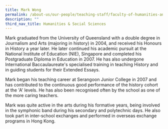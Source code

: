 ```yaml
---
title: Mark Wong
permalink: /about-us/our-people/teaching-staff/faculty-of-humanities-and-social-sciences/mark-wong/
description: ""
third_nav_title: Humanities & Social Sciences
---
```

Mark graduated from the University of Queensland with a double degree in Journalism and Arts (majoring in history) in 2004, and received his Honours in History a year later. He later continued his academic pursuit at the National Institute of Education (NIE), Singapore and completed his Postgraduate Diploma in Education in 2007. He has also undergone International Baccaulaureate's specialised training in teaching History and in guiding students for their Extended Essays.

  

Mark began his teaching career at Serangoon Junior College in 2007 and has contributed to the continuous good performance of the history cohort at the 'A' levels. He has also been recognised often by the school as one of the more caring teachers.

  

Mark was quite active in the arts during his formative years, being involved in the symphonic band during his secondary and polytechnic days. He also took part in inter-school exchanges and performed in overseas exchange programs in Hong Kong.